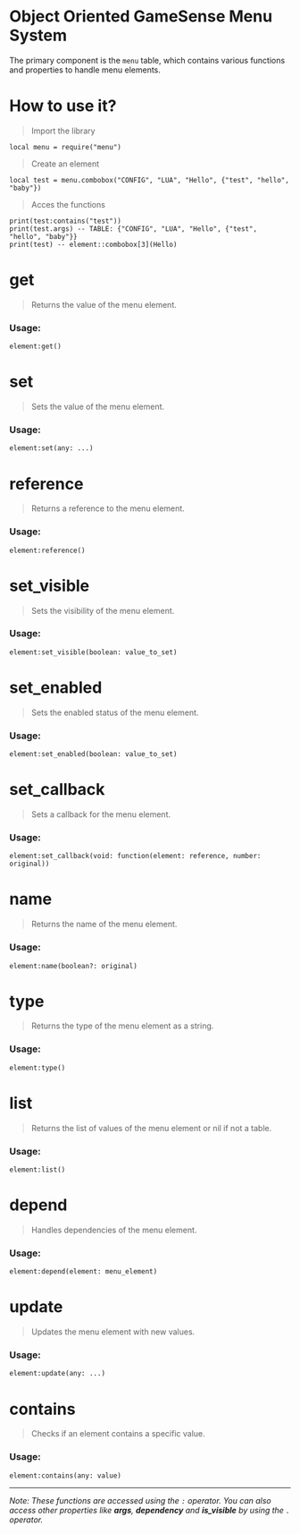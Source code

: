 # Object Oriented GameSense Menu System
The primary component is the `menu` table, which contains various functions and properties to handle menu elements.

# How to use it?
> Import the library
```
local menu = require("menu")
```

> Create an element
```
local test = menu.combobox("CONFIG", "LUA", "Hello", {"test", "hello", "baby"})
```

> Acces the functions
```
print(test:contains("test"))
print(test.args) -- TABLE: {"CONFIG", "LUA", "Hello", {"test", "hello", "baby"}}
print(test) -- element::combobox[3](Hello)
```

# get
> Returns the value of the menu element.
### Usage:
```
element:get()
```

# set
> Sets the value of the menu element.
### Usage:
```
element:set(any: ...)
```

# reference
> Returns a reference to the menu element.
### Usage:
```
element:reference()
```

# set_visible
> Sets the visibility of the menu element.
### Usage:
```
element:set_visible(boolean: value_to_set)
```

# set_enabled
> Sets the enabled status of the menu element.
### Usage:
```
element:set_enabled(boolean: value_to_set)
```

# set_callback
> Sets a callback for the menu element.
### Usage:
```
element:set_callback(void: function(element: reference, number: original))
```

# name
> Returns the name of the menu element.
### Usage:
```
element:name(boolean?: original)
```

# type
> Returns the type of the menu element as a string.
### Usage:
```
element:type()
```

# list
> Returns the list of values of the menu element or nil if not a table.
### Usage:
```
element:list()
```

# depend
> Handles dependencies of the menu element.
### Usage:
```
element:depend(element: menu_element)
```
  
# update
> Updates the menu element with new values.
### Usage:
```
element:update(any: ...)
```

# contains
> Checks if an element contains a specific value.
### Usage:
```
element:contains(any: value)
```

---

*Note: These functions are accessed using the `:` operator.*
*You can also access other properties like **args**, **dependency** and **is_visible** by using the `.` operator.*
